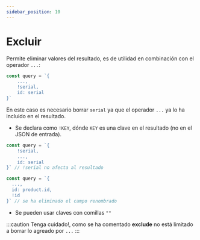```yaml
---
sidebar_position: 10
---
```

# Excluir
Permite eliminar valores del resultado, es de
utilidad en combinación con el operador `...`:

```javascript
const query = `{
    ...,
    !serial,
    id: serial
}`
```
En este caso es necesario borrar `serial` ya que el operador
`...` ya lo ha incluido en el resultado.

- Se declara como `!KEY`, dónde `KEY` es una clave en el resultado
(no en el JSON de entrada).
```javascript
const query = `{
    !serial,
    ...,
    id: serial
}` // !serial no afecta al resultado

const query = `{
  ...,
  id: product.id,
  !id
}` // se ha eliminado el campo renombrado
```
- Se pueden usar claves con comillas `""`

:::caution
Tenga cuidado!, como se ha comentado **exclude** no está limitado
a borrar lo agreado por `...`
:::

